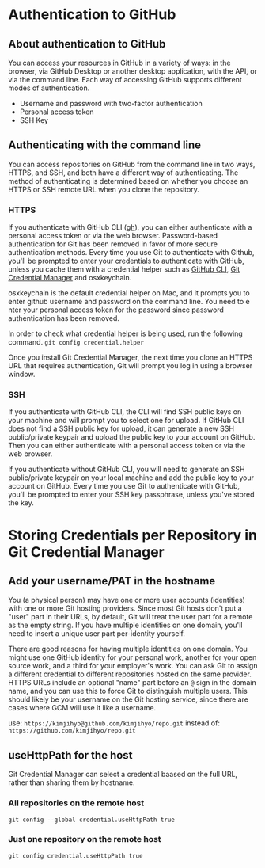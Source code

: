 # Authentication to GitHub

## About authentication to GitHub
You can access your resources in GitHub in a variety of ways: in the browser, via GitHub Desktop or another desktop application, with the API, or via the command line. Each way of accessing GitHub supports different modes of authentication.
- Username and password with two-factor authentication
- Personal access token
- SSH Key

## Authenticating with the command line
You can access repositories on GitHub from the command line in two ways, HTTPS, and SSH, and both have a different way of authenticating. The method of authenticating is determined based on whether you choose an HTTPS or SSH remote URL when you clone the repository.

### HTTPS
If you authenticate with GitHub CLI ([gh](https://cli.github.com/)), you can either authenticate with a personal access token or via the web browser. Password-based authentication for Git has been removed in favor of more secure authentication methods. Every time you use Git to authenticate with Github, you'll be prompted to enter your credentials to authenticate with GitHub, unless you cache them with a credential helper such as [GitHub CLI](https://cli.github.com), [Git Credential Manager](https://github.com/git-ecosystem/git-credential-manager) and osxkeychain.

osxkeychain is the default credential helper on Mac, and it prompts you to enter github username and password on the command line. You need to e nter your personal access token for the password since password authentication has been removed.

In order to check what credential helper is being used, run the following command.
`git config credential.helper`

Once you install Git Credential Manager, the next time you clone an HTTPS URL that requires authentication, Git will prompt you log in using a browser window.

### SSH
If you authenticate with GitHub CLI, the CLI will find SSH public keys on your machine and will prompt you to select one for upload. If GitHub CLI does not find a SSH public key for upload, it can generate a new SSH public/private keypair and upload the public key to your account on GitHub. Then you can either authenticate with a personal access token or via the web browser.

If you authenticate without GitHub CLI, you will need to generate an SSH public/private keypair on your local machine and add the public key to your account on GitHub. Every time you use Git to authenticate with GitHub, you'll be prompted to enter your SSH key passphrase, unless you've stored the key.


# Storing Credentials per Repository in Git Credential Manager

## Add your username/PAT in the hostname
You (a physical person) may have one or more user accounts (identities) with one or more Git hosting providers. Since most Git hosts don't put a "user" part in their URLs, by default, Git will treat the user part for a remote as the empty string. If you have multiple identities on one domain, you'll need to insert a unique user part per-identity yourself.

There are good reasons for having multiple identities on one domain. You might use one GitHub identity for your personal work, another for your open source work, and a third for your employer's work. You can ask Git to assign a different credential to different repositories hosted on the same provider. HTTPS URLs include an optional "name" part before an `@` sign in the domain name, and you can use this to force Git to distinguish multiple users. This should likely be your username on the Git hosting service, since there are cases where GCM will use it like a username.

use: `https://kimjihyo@github.com/kimjihyo/repo.git`
instead of: `https://github.com/kimjihyo/repo.git`

## useHttpPath for the host
Git Credential Manager can select a credential baased on the full URL, rather than sharing them by hostname.

### All repositories on the remote host
```
git config --global credential.useHttpPath true
```

### Just one repository on the remote host
```
git config credential.useHttpPath true
```